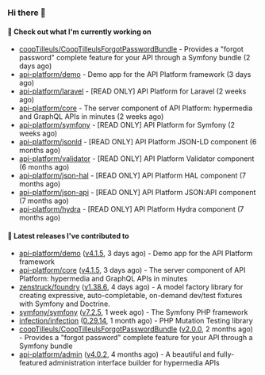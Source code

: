 ### Hi there 👋

#### 👷 Check out what I'm currently working on

- [coopTilleuls/CoopTilleulsForgotPasswordBundle](https://github.com/coopTilleuls/CoopTilleulsForgotPasswordBundle) - Provides a &#34;forgot password&#34; complete feature for your API through a Symfony bundle (2 days ago)
- [api-platform/demo](https://github.com/api-platform/demo) - Demo app for the API Platform framework (3 days ago)
- [api-platform/laravel](https://github.com/api-platform/laravel) - [READ ONLY] API Platform for Laravel (2 weeks ago)
- [api-platform/core](https://github.com/api-platform/core) - The server component of API Platform: hypermedia and GraphQL APIs in minutes (2 weeks ago)
- [api-platform/symfony](https://github.com/api-platform/symfony) - [READ ONLY] API Platform for Symfony (2 weeks ago)
- [api-platform/jsonld](https://github.com/api-platform/jsonld) - [READ ONLY] API Platform JSON-LD component (6 months ago)
- [api-platform/validator](https://github.com/api-platform/validator) - [READ ONLY] API Platform Validator component (6 months ago)
- [api-platform/json-hal](https://github.com/api-platform/json-hal) - [READ ONLY] API Platform HAL component (7 months ago)
- [api-platform/json-api](https://github.com/api-platform/json-api) - [READ ONLY] API Platform JSON:API component (7 months ago)
- [api-platform/hydra](https://github.com/api-platform/hydra) - [READ ONLY] API Platform Hydra component (7 months ago)

#### 🔭 Latest releases I've contributed to

- [api-platform/demo](https://github.com/api-platform/demo) ([v4.1.5](https://github.com/api-platform/demo/releases/tag/v4.1.5), 3 days ago) - Demo app for the API Platform framework
- [api-platform/core](https://github.com/api-platform/core) ([v4.1.5](https://github.com/api-platform/core/releases/tag/v4.1.5), 3 days ago) - The server component of API Platform: hypermedia and GraphQL APIs in minutes
- [zenstruck/foundry](https://github.com/zenstruck/foundry) ([v1.38.6](https://github.com/zenstruck/foundry/releases/tag/v1.38.6), 4 days ago) - A model factory library for creating expressive, auto-completable, on-demand dev/test fixtures with Symfony and Doctrine.
- [symfony/symfony](https://github.com/symfony/symfony) ([v7.2.5](https://github.com/symfony/symfony/releases/tag/v7.2.5), 1 week ago) - The Symfony PHP framework
- [infection/infection](https://github.com/infection/infection) ([0.29.14](https://github.com/infection/infection/releases/tag/0.29.14), 1 month ago) - PHP Mutation Testing library
- [coopTilleuls/CoopTilleulsForgotPasswordBundle](https://github.com/coopTilleuls/CoopTilleulsForgotPasswordBundle) ([v2.0.0](https://github.com/coopTilleuls/CoopTilleulsForgotPasswordBundle/releases/tag/v2.0.0), 2 months ago) - Provides a &#34;forgot password&#34; complete feature for your API through a Symfony bundle
- [api-platform/admin](https://github.com/api-platform/admin) ([v4.0.2](https://github.com/api-platform/admin/releases/tag/v4.0.2), 4 months ago) - A beautiful and fully-featured administration interface builder for hypermedia APIs

